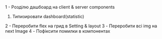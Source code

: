 1 - Розділю дашбоард на client & server components

1.  Типизировати dashboard(statistic)

2 - Переробити flex на грид в Setting & layout
3 - Переробити всі img на next Image
4 - Пофіксити помилки в компонентах
